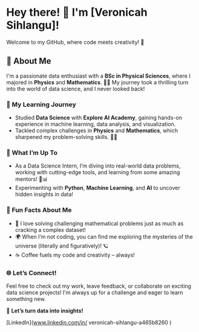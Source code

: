 # Hey there! 👋 I'm [Veronicah Sihlangu]!

Welcome to my GitHub, where code meets creativity! 🚀

## 🌟 About Me

I'm a passionate data enthusiast with a **BSc in Physical Sciences**, where I majored in **Physics** and **Mathematics**. 🔭🧠 My journey took a thrilling turn into the world of data science, and I never looked back!


### 🧠 My Learning Journey
- Studied **Data Science** with **Explore AI Academy**, gaining hands-on experience in machine learning, data analysis, and visualization.
- Tackled complex challenges in **Physics** and **Mathematics**, which sharpened my problem-solving skills. 🧮🔬

### 🚀 What I’m Up To
- As a Data Science Intern, I’m diving into real-world data problems, working with cutting-edge tools, and learning from some amazing mentors! 🤖📊
- Experimenting with **Python**, **Machine Learning**, and **AI** to uncover hidden insights in data!

### 🎯 Fun Facts About Me
- 🧲 I love solving challenging mathematical problems just as much as cracking a complex dataset!
- 🌍 When I’m not coding, you can find me exploring the mysteries of the universe (literally and figuratively)! 🪐
- ☕ Coffee fuels my code and creativity – always!

### 🌐 Let’s Connect!
Feel free to check out my work, leave feedback, or collaborate on exciting data science projects! I'm always up for a challenge and eager to learn something new.

🚀 **Let’s turn data into insights!**

[LinkedIn](www.linkedin.com/in/
veronicah-sihlangu-a465b8260
) 

